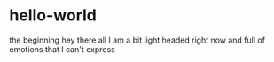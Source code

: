 # hello-world
the beginning
hey there all 
I am a bit light headed right now and full of emotions that I can't express

